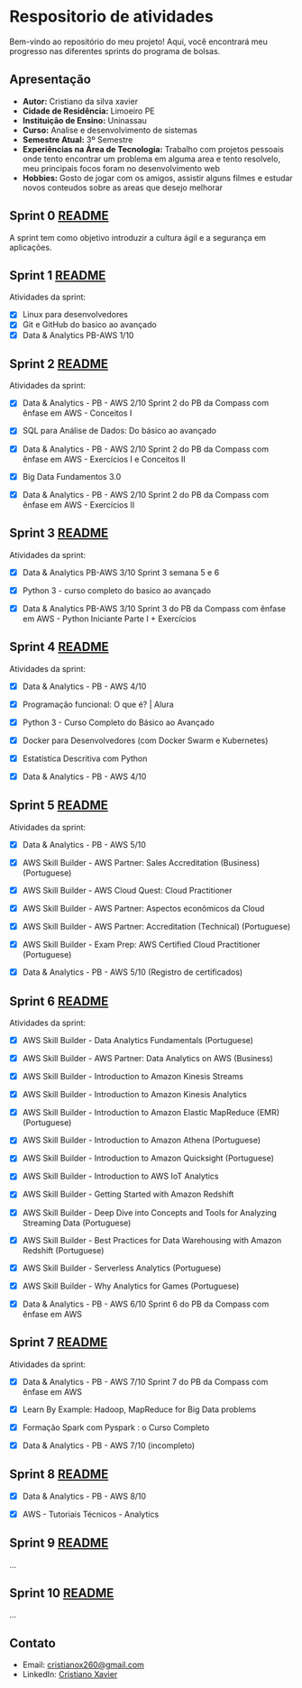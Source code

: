 # Respositorio de atividades

Bem-vindo ao repositório do meu projeto! Aqui, você encontrará meu progresso nas diferentes sprints do programa de bolsas.

## Apresentação

- **Autor:** Cristiano da silva xavier 
- **Cidade de Residência:** Limoeiro PE
- **Instituição de Ensino:** Uninassau 
- **Curso:** Analise e desenvolvimento de sistemas
- **Semestre Atual:** 3º Semestre
- **Experiências na Área de Tecnologia:** Trabalho com projetos pessoais onde tento encontrar um problema em alguma area e tento resolvelo, meu principais focos foram no desenvolvimento web 
- **Hobbies:** Gosto de jogar com os amigos, assistir alguns filmes e estudar novos conteudos sobre as areas que desejo melhorar

## Sprint 0 [README](https://github.com/CristianoXavierxxt/Estagio/blob/CristianoXavierxxt/SeLigaTech/Sprint%200/README.MD)

A sprint tem como objetivo introduzir a cultura ágil e a segurança em aplicações.


## Sprint 1 [README](https://github.com/CristianoXavierxxt/Estagio/blob/CristianoXavierxxt/SeLigaTech/Sprint%201/README.MD)

Atividades da sprint:

- [x] Linux para desenvolvedores
- [x] Git e GitHub do basico ao avançado
- [x] Data & Analytics PB-AWS 1/10

## Sprint 2 [README](https://github.com/CristianoXavierxxt/Estagio/blob/CristianoXavierxxt/SeLigaTech/Sprint%202/README.MD)

Atividades da sprint:

- [x] Data & Analytics - PB - AWS 2/10
    Sprint 2 do PB da Compass com ênfase em AWS - Conceitos I
- [x] SQL para Análise de Dados: Do básico ao avançado
- [x] Data & Analytics - PB - AWS 2/10
Sprint 2 do PB da Compass com ênfase em AWS - Exercícios I e Conceitos II
- [x] Big Data Fundamentos 3.0
- [x] Data & Analytics - PB - AWS 2/10
Sprint 2 do PB da Compass com ênfase em AWS - Exercícios II


## Sprint 3 [README](https://github.com/CristianoXavierxxt/Estagio/tree/CristianoXavierxxt/SeLigaTech/Sprint%203#readme)

Atividades da sprint:

- [x] Data & Analytics PB-AWS 3/10
    Sprint 3 semana 5 e 6
- [x] Python 3 - curso completo do basico ao avançado
- [x] Data & Analytics PB-AWS 3/10
    Sprint 3 do PB da Compass com ênfase em AWS - Python Iniciante Parte I + Exercícios


## Sprint 4 [README](https://github.com/CristianoXavierxxt/Estagio/blob/CristianoXavierxxt/SeLigaTech/Sprint%204/README.MD)

Atividades da sprint:

- [x] Data & Analytics - PB - AWS 4/10
- [x] Programação funcional: O que é? | Alura
- [x] Python 3 - Curso Completo do Básico ao Avançado 
- [x] Docker para Desenvolvedores (com Docker Swarm e Kubernetes) 
- [x] Estatística Descritiva com Python 
- [x] Data & Analytics - PB - AWS 4/10


## Sprint 5 [README](https://github.com/CristianoXavierxxt/Estagio/blob/CristianoXavierxxt/SeLigaTech/Sprint%205/README.MD)

Atividades da sprint:

- [x] Data & Analytics - PB - AWS 5/10
- [x] AWS Skill Builder - AWS Partner: Sales Accreditation (Business) (Portuguese)
- [x] AWS Skill Builder - AWS Cloud Quest: Cloud Practitioner
- [x] AWS Skill Builder - AWS Partner: Aspectos econômicos da Cloud
- [x] AWS Skill Builder - AWS Partner: Accreditation (Technical) (Portuguese)
- [x] AWS Skill Builder - Exam Prep: AWS Certified Cloud Practitioner (Portuguese)
- [x] Data & Analytics - PB - AWS 5/10 (Registro de certificados)


## Sprint 6 [README](https://github.com/CristianoXavierxxt/Estagio/blob/CristianoXavierxxt/SeLigaTech/Sprint%206/README.MD)

Atividades da sprint:

- [x] AWS Skill Builder - Data Analytics Fundamentals (Portuguese)
- [x] AWS Skill Builder - AWS Partner: Data Analytics on AWS (Business)
- [x] AWS Skill Builder - Introduction to Amazon Kinesis Streams
- [x] AWS Skill Builder - Introduction to Amazon Kinesis Analytics
- [x] AWS Skill Builder - Introduction to Amazon Elastic MapReduce (EMR) (Portuguese)
- [x] AWS Skill Builder - Introduction to Amazon Athena (Portuguese)
- [x] AWS Skill Builder - Introduction to Amazon Quicksight (Portuguese)
- [x] AWS Skill Builder - Introduction to AWS IoT Analytics
- [x] AWS Skill Builder - Getting Started with Amazon Redshift
- [x] AWS Skill Builder - Deep Dive into Concepts and Tools for Analyzing Streaming Data (Portuguese)
- [x] AWS Skill Builder - Best Practices for Data Warehousing with Amazon Redshift (Portuguese)
- [x] AWS Skill Builder - Serverless Analytics (Portuguese)
- [x] AWS Skill Builder - Why Analytics for Games (Portuguese)
- [x] Data & Analytics - PB - AWS 6/10 Sprint 6 do PB da Compass com ênfase em AWS




## Sprint 7 [README](https://github.com/CristianoXavierxxt/Estagio/blob/CristianoXavierxxt/SeLigaTech/Sprint%207/README.MD)

Atividades da sprint:

- [x] Data & Analytics - PB - AWS 7/10 Sprint 7 do PB da Compass com ênfase em AWS
- [x] Learn By Example: Hadoop, MapReduce for Big Data problems
- [x] Formação Spark com Pyspark : o Curso Completo
- [x] Data & Analytics - PB - AWS 7/10 (incompleto)


## Sprint 8 [README](linkdoreadmedasprint8)

- [x] Data & Analytics - PB - AWS 8/10 
- [x] AWS - Tutoriais Técnicos - Analytics


## Sprint 9 [README](linkdoreadmedasprint9)

...


## Sprint 10 [README](linkdoreadmedasprint10)

...


## Contato

- Email: cristianox260@gmail.com
- LinkedIn: [Cristiano Xavier](https://www.linkedin.com/in/cristiano-xavier-785a89253/)
